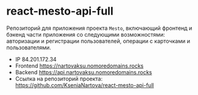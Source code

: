 # react-mesto-api-full
Репозиторий для приложения проекта `Mesto`, включающий фронтенд и бэкенд части приложения со следующими возможностями: авторизации и регистрации пользователей, операции с карточками и пользователями. 


* IP 84.201.172.34
* Frontend https://nartovaksu.nomoredomains.rocks
* Backend https://api.nartovaksu.nomoredomains.rocks
* Ссылка на репозиторий проекта: https://github.com/KseniaNartova/react-mesto-api-full

